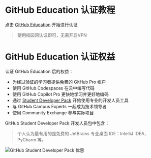 # GitHub Education 认证教程
点击 [GitHub Education](https://github.com/education/students) 开始进行认证

> 使用校园网认证即可，无需开启VPN

# GitHub Education 认证权益
认证 GitHub Education 后的权益：
- 为经过验证的学习者提供免费的 GitHub Pro 帐户
- 使用 GitHub Codespaces 在云中编写代码
- 使用 GitHub Copilot Pro 更快地学习并更好地编码
- 通过 [Student Developer Pack](https://education.github.com/pack/) 开始使用专业的开发人员工具
- 与 GitHub Campus Experts 一起成为技术领导者
- 使用 Community Exchange 参与实际项目

GitHub Student Developer Pack 开发人员包中包含：

> 个人认为最有用的是免费的 JetBrains 专业桌面 IDE：IntelliJ IDEA、PyCharm 等。

![GitHub Student Developer Pack 优惠](image/GitHub学生认证.png)